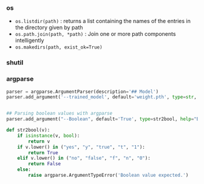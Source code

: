 ### os 
- `os.listdir(path)` : returns a list containing the names of the entries in the directory given by path
- `os.path.join(path, *path)` : Join one or more path components intelligently
- `os.makedirs(path, exist_ok=True)`

### shutil


### argparse
```Python
parser = argparse.ArgumentParser(description='## Model')
parser.add_argument('--trained_model', default='weight.pth', type=str, help='pretrained model')


## Parsing boolean values with argparse
parser.add_argument("--Boolean", default='True', type=str2bool, help="Boolean")

def str2bool(v):
    if isinstance(v, bool):
        return v
    if v.lower() in ("yes", "y", "true", "t", "1"):
        return True
    elif v.lower() in ("no", "false", "f", "n", "0"):
        return False
    else:
        raise argparse.ArgumentTypeError('Boolean value expected.') 
        
```
